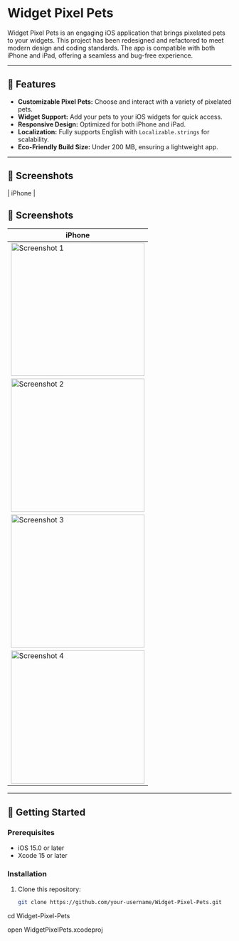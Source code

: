 # Widget Pixel Pets 

Widget Pixel Pets is an engaging iOS application that brings pixelated pets to your widgets. This project has been redesigned and refactored to meet modern design and coding standards. The app is compatible with both iPhone and iPad, offering a seamless and bug-free experience.

---

## 🎨 Features
- **Customizable Pixel Pets:** Choose and interact with a variety of pixelated pets.
- **Widget Support:** Add your pets to your iOS widgets for quick access.
- **Responsive Design:** Optimized for both iPhone and iPad.
- **Localization:** Fully supports English with `Localizable.strings` for scalability.
- **Eco-Friendly Build Size:** Under 200 MB, ensuring a lightweight app.

---

## 📱 Screenshots
| iPhone |
## 📱 Screenshots
| iPhone |
|--------|
| <img src="https://github.com/user-attachments/assets/83442366-d4ec-4118-ae90-689917f243cf" alt="Screenshot 1" width="300"> |
| <img src="https://github.com/user-attachments/assets/f7f70546-b22b-4817-833a-cf4caadb3be8" alt="Screenshot 2" width="300"> |
| <img src="https://github.com/user-attachments/assets/b059e490-8ef3-4d94-acc8-c076b1884a13" alt="Screenshot 3" width="300"> |
| <img src="https://github.com/user-attachments/assets/35c30e66-8df7-445a-827c-c2c485a1a006" alt="Screenshot 4" width="300"> |

---

## 🚀 Getting Started

### Prerequisites
- iOS 15.0 or later
- Xcode 15 or later

### Installation
1. Clone this repository:
   ```bash
   git clone https://github.com/your-username/Widget-Pixel-Pets.git

cd Widget-Pixel-Pets

open WidgetPixelPets.xcodeproj
